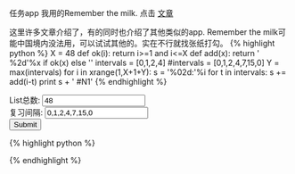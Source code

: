 <script src="https://ajax.googleapis.com/ajax/libs/jquery/3.2.1/jquery.min.js"></script>



任务app 我用的Remember the milk. 点击 [文章]

这里许多文章介绍了，有的同时也介绍了其他类似的app. Remember the milk可能中国境内没法用，可以试试其他的。实在不行就找张纸打勾。
{% highlight python %}
X = 48
def ok(i):
    return i>=1 and i<=X
def add(x):
    return ' %2d'%x if ok(x) else ''
intervals = [0,1,2,4]
#intervals = [0,1,2,4,7,15,0]
Y = max(intervals)
for i in xrange(1,X+1+Y):
    s =  '%02d:'%i
    for t in intervals:
        s += add(i-t)
    print s + ' #N1'
{% endhighlight %}


List总数: <input type="text" name="day" value="48" id="day"><br>
复习间隔: <input type="text" name="interval" value="0,1,2,4,7,15,0" id="interval"><br>
<input type="submit" value="Submit" id="submit">



{% highlight python %}

{% endhighlight %}

<script>
    $("#submit").lick(function(){
        console.log($("#day").val());
    });
</script>

[文章]: http://www.jianshu.com/search?q=Remember%20The%20Milk&page=1&type=note

